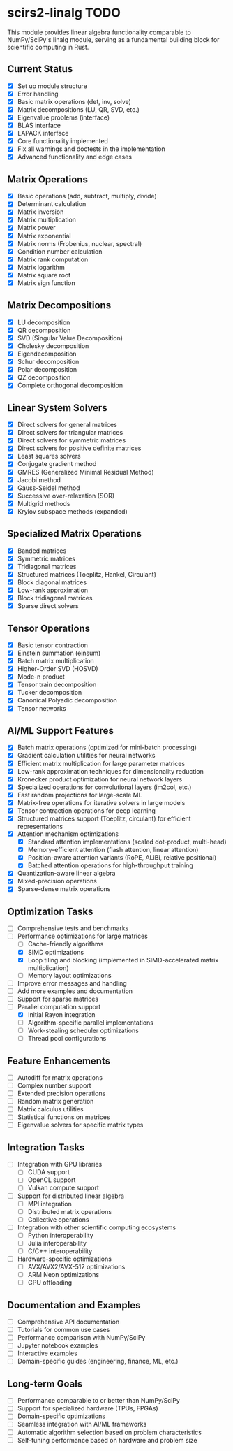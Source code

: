 # scirs2-linalg TODO

This module provides linear algebra functionality comparable to NumPy/SciPy's linalg module, serving as a fundamental building block for scientific computing in Rust.

## Current Status

- [x] Set up module structure
- [x] Error handling
- [x] Basic matrix operations (det, inv, solve)
- [x] Matrix decompositions (LU, QR, SVD, etc.)
- [x] Eigenvalue problems (interface)
- [x] BLAS interface
- [x] LAPACK interface
- [x] Core functionality implemented
- [x] Fix all warnings and doctests in the implementation
- [x] Advanced functionality and edge cases

## Matrix Operations

- [x] Basic operations (add, subtract, multiply, divide)
- [x] Determinant calculation
- [x] Matrix inversion
- [x] Matrix multiplication
- [x] Matrix power
- [x] Matrix exponential
- [x] Matrix norms (Frobenius, nuclear, spectral)
- [x] Condition number calculation
- [x] Matrix rank computation
- [x] Matrix logarithm
- [x] Matrix square root
- [x] Matrix sign function

## Matrix Decompositions

- [x] LU decomposition
- [x] QR decomposition
- [x] SVD (Singular Value Decomposition)
- [x] Cholesky decomposition
- [x] Eigendecomposition
- [x] Schur decomposition
- [x] Polar decomposition
- [x] QZ decomposition
- [x] Complete orthogonal decomposition

## Linear System Solvers

- [x] Direct solvers for general matrices
- [x] Direct solvers for triangular matrices
- [x] Direct solvers for symmetric matrices
- [x] Direct solvers for positive definite matrices
- [x] Least squares solvers
- [x] Conjugate gradient method
- [x] GMRES (Generalized Minimal Residual Method)
- [x] Jacobi method
- [x] Gauss-Seidel method
- [x] Successive over-relaxation (SOR)
- [x] Multigrid methods
- [x] Krylov subspace methods (expanded)

## Specialized Matrix Operations

- [x] Banded matrices
- [x] Symmetric matrices
- [x] Tridiagonal matrices
- [x] Structured matrices (Toeplitz, Hankel, Circulant)
- [x] Block diagonal matrices
- [x] Low-rank approximation
- [x] Block tridiagonal matrices
- [x] Sparse direct solvers

## Tensor Operations

- [x] Basic tensor contraction
- [x] Einstein summation (einsum)
- [x] Batch matrix multiplication
- [x] Higher-Order SVD (HOSVD)
- [x] Mode-n product
- [x] Tensor train decomposition
- [x] Tucker decomposition
- [x] Canonical Polyadic decomposition
- [x] Tensor networks

## AI/ML Support Features

- [x] Batch matrix operations (optimized for mini-batch processing)
- [x] Gradient calculation utilities for neural networks
- [x] Efficient matrix multiplication for large parameter matrices
- [x] Low-rank approximation techniques for dimensionality reduction
- [x] Kronecker product optimization for neural network layers
- [x] Specialized operations for convolutional layers (im2col, etc.)
- [x] Fast random projections for large-scale ML
- [x] Matrix-free operations for iterative solvers in large models
- [x] Tensor contraction operations for deep learning
- [x] Structured matrices support (Toeplitz, circulant) for efficient representations
- [x] Attention mechanism optimizations
  - [x] Standard attention implementations (scaled dot-product, multi-head)
  - [x] Memory-efficient attention (flash attention, linear attention)
  - [x] Position-aware attention variants (RoPE, ALiBi, relative positional)
  - [x] Batched attention operations for high-throughput training
- [x] Quantization-aware linear algebra
- [x] Mixed-precision operations
- [x] Sparse-dense matrix operations

## Optimization Tasks

- [ ] Comprehensive tests and benchmarks
- [ ] Performance optimizations for large matrices
  - [ ] Cache-friendly algorithms
  - [x] SIMD optimizations
  - [x] Loop tiling and blocking (implemented in SIMD-accelerated matrix multiplication)
  - [ ] Memory layout optimizations
- [ ] Improve error messages and handling
- [ ] Add more examples and documentation
- [ ] Support for sparse matrices
- [ ] Parallel computation support
  - [x] Initial Rayon integration
  - [ ] Algorithm-specific parallel implementations
  - [ ] Work-stealing scheduler optimizations
  - [ ] Thread pool configurations

## Feature Enhancements

- [ ] Autodiff for matrix operations
- [ ] Complex number support
- [ ] Extended precision operations
- [ ] Random matrix generation
- [ ] Matrix calculus utilities
- [ ] Statistical functions on matrices
- [ ] Eigenvalue solvers for specific matrix types

## Integration Tasks

- [ ] Integration with GPU libraries
  - [ ] CUDA support
  - [ ] OpenCL support
  - [ ] Vulkan compute support
- [ ] Support for distributed linear algebra
  - [ ] MPI integration
  - [ ] Distributed matrix operations
  - [ ] Collective operations
- [ ] Integration with other scientific computing ecosystems
  - [ ] Python interoperability
  - [ ] Julia interoperability
  - [ ] C/C++ interoperability
- [ ] Hardware-specific optimizations
  - [ ] AVX/AVX2/AVX-512 optimizations
  - [ ] ARM Neon optimizations
  - [ ] GPU offloading

## Documentation and Examples

- [ ] Comprehensive API documentation
- [ ] Tutorials for common use cases
- [ ] Performance comparison with NumPy/SciPy
- [ ] Jupyter notebook examples
- [ ] Interactive examples
- [ ] Domain-specific guides (engineering, finance, ML, etc.)

## Long-term Goals

- [ ] Performance comparable to or better than NumPy/SciPy
- [ ] Support for specialized hardware (TPUs, FPGAs)
- [ ] Domain-specific optimizations
- [ ] Seamless integration with AI/ML frameworks
- [ ] Automatic algorithm selection based on problem characteristics
- [ ] Self-tuning performance based on hardware and problem size